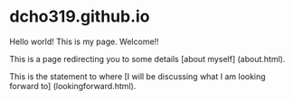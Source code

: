 # dcho319.github.io

Hello world! This is my page. Welcome!!

This is a page redirecting you to some details [about myself] (about.html).

This is the statement to where [I will be discussing what I am looking forward to] (lookingforward.html).
